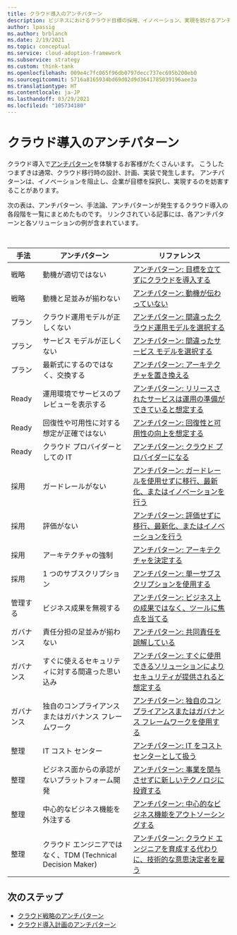 ```yaml
---
title: クラウド導入のアンチパターン
description: ビジネスにおけるクラウド目標の採用、イノベーション、実現を妨げるアンチパターンについて説明します。 一般的なアンチパターンを克服することに関するリソースをご覧ください。
author: lpassig
ms.author: brblanch
ms.date: 2/19/2021
ms.topic: conceptual
ms.service: cloud-adoption-framework
ms.subservice: strategy
ms.custom: think-tank
ms.openlocfilehash: 009e4c7fc065f96db0797decc737ec695b200eb0
ms.sourcegitcommit: 5716a8165934bd69d02d9d3641785039196aee3a
ms.translationtype: HT
ms.contentlocale: ja-JP
ms.lasthandoff: 03/29/2021
ms.locfileid: "105734180"
---
```

# <a name="cloud-adoption-antipatterns"></a>クラウド導入のアンチパターン

クラウド導入で[アンチパターン](../organize/fiefdoms-silos.md)を体験するお客様がたくさんいます。 こうしたつまずきは通常、クラウド移行時の設計、計画、実装で発生します。 アンチパターンは、イノベーションを阻止し、企業が目標を採択し、実現するのを妨害することがあります。

次の表は、アンチパターン、手法論、アンチパターンが発生するクラウド導入の各段階を一覧にまとめたものです。 リンクされている記事には、各アンチパターンと各ソリューションの例が含まれています。

<br>

| 手法 | アンチパターン | リファレンス |
| ------------- |-------------| -----|
| 戦略 | 動機が適切ではない | [アンチパターン: 目標を立てずにクラウドを導入する](./strategy-antipatterns.md#antipattern-adopt-the-cloud-without-establishing-goals) |
| 戦略 | 動機と足並みが揃わない | [アンチパターン: 動機が伝わっていない](./strategy-antipatterns.md#antipattern-fail-to-communicate-motivations) |
| プラン | クラウド運用モデルが正しくない | [アンチパターン: 間違ったクラウド運用モデルを選択する](./plan-antipatterns.md#antipattern-choose-the-wrong-cloud-operating-model) |
| プラン | サービス モデルが正しくない | [アンチパターン: 間違ったサービス モデルを選択する](./plan-antipatterns.md#antipattern-choose-the-wrong-service-model) |
| プラン | 最新式にするのではなく、交換する | [アンチパターン: アーキテクチャを置き換える](./plan-antipatterns.md#antipattern-replace-architecture) |
| Ready | 運用環境でサービスのプレビューを表示する | [アンチパターン: リリースされたサービスは運用の準備ができていると想定する](./ready-antipatterns.md#antipattern-assume-released-services-are-ready-for-production) |
| Ready | 回復性や可用性に対する想定が正確ではない | [アンチパターン: 回復性と可用性の向上を想定する](./ready-antipatterns.md#antipattern-assume-increased-resiliency-and-availability) |
| Ready | クラウド プロバイダーとしての IT | [アンチパターン: クラウド プロバイダーになる](./ready-antipatterns.md#antipattern-become-a-cloud-provider) |
| 採用 | ガードレールがない | [アンチパターン: ガードレールを使用せずに移行、最新化、またはイノベーションを行う](./migrate-antipatterns.md#antipattern-migrate-modernize-or-innovate-without-guardrails) |
| 採用 | 評価がない | [アンチパターン: 評価せずに移行、最新化、またはイノベーションを行う](./migrate-antipatterns.md#antipattern-migrate-modernize-or-innovate-without-an-assessment) |
| 採用 | アーキテクチャの強制 | [アンチパターン: アーキテクチャを決定する](./migrate-antipatterns.md#antipattern-dictate-an-architecture) |
| 採用 | 1 つのサブスクリプション | [アンチパターン: 単一サブスクリプションを使用する](./migrate-antipatterns.md#antipattern-use-a-single-subscription) |
| 管理する | ビジネス成果を無視する | [アンチパターン: ビジネス上の成果ではなく、ツールに焦点を当てる](./manage-antipatterns.md#antipattern-focus-on-tooling-not-business-outcomes) |
| ガバナンス | 責任分担の足並みが揃わない | [アンチパターン: 共同責任を誤解している](./govern-antipatterns.md#antipattern-misunderstand-shared-responsibilities) |
| ガバナンス | すぐに使えるセキュリティに対する間違った思い込み | [アンチパターン: すぐに使用できるソリューションによりセキュリティが提供されると想定する](./govern-antipatterns.md#antipattern-assume-out-of-the-box-solutions-provide-security) |
| ガバナンス | 独自のコンプライアンスまたはガバナンス フレームワーク | [アンチパターン: 独自のコンプライアンスまたはガバナンス フレームワークを使用する](./govern-antipatterns.md#antipattern-use-a-custom-compliance-or-governance-framework) |
| 整理 | IT コスト センター | [アンチパターン: IT をコスト センターとして扱う](./organize-antipatterns.md#antipattern-treat-it-as-a-cost-center) |
| 整理 | ビジネス面からの承認がないプラットフォーム開発 | [アンチパターン: 事業を関与させずに新しいテクノロジに投資する](./organize-antipatterns.md#antipattern-invest-in-new-technology-without-involving-the-business) |
| 整理 | 中心的なビジネス機能を外注する | [アンチパターン: 中心的なビジネス機能をアウトソーシングする](./organize-antipatterns.md#antipattern-outsource-core-business-functions) |
| 整理 | クラウド エンジニアではなく、TDM (Technical Decision Maker) | [アンチパターン: クラウド エンジニアを育成する代わりに、技術的な意思決定者を雇う](./organize-antipatterns.md#antipattern-hire-technical-decision-makers-instead-of-developing-cloud-engineers) |

## <a name="next-steps"></a>次のステップ

- [クラウド戦略のアンチパターン](./strategy-antipatterns.md)
- [クラウド導入計画のアンチパターン](./plan-antipatterns.md)
